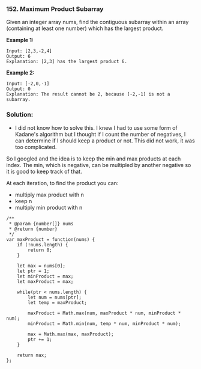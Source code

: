 ### 152. Maximum Product Subarray

Given an integer array nums, find the contiguous subarray within an array (containing at least one number) which has the largest product.

**Example 1:**
```
Input: [2,3,-2,4]
Output: 6
Explanation: [2,3] has the largest product 6.
```

**Example 2:**
```
Input: [-2,0,-1]
Output: 0
Explanation: The result cannot be 2, because [-2,-1] is not a subarray.
```

### Solution:
- I did not know how to solve this. I knew I had to use some form of Kadane's algorithm but 
I thought if I count the number of negatives, I can determine if I should keep a product or not.
This did not work, it was too complicated.

So I googled and the idea is to keep the min and max products at each index. The min, which is negative, can be multipled
by another negative so it is good to keep track of that.

At each iteration, to find the product you can:
- multiply max product with n
- keep n
- multiply min product with n

```
/**
 * @param {number[]} nums
 * @return {number}
 */
var maxProduct = function(nums) {
    if (!nums.length) {
        return 0;
    }
    
    let max = nums[0];
    let ptr = 1;
    let minProduct = max;
    let maxProduct = max;
    
    while(ptr < nums.length) {
        let num = nums[ptr];
        let temp = maxProduct;
        
        maxProduct = Math.max(num, maxProduct * num, minProduct * num);
        minProduct = Math.min(num, temp * num, minProduct * num);
        
        max = Math.max(max, maxProduct);
        ptr += 1;
    }
    
    return max;
};
```
